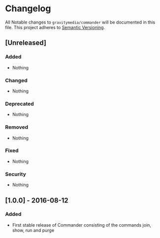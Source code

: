 # Changelog
All Notable changes to `gravitymedia/commander` will be documented in this file.
This project adheres to [Semantic Versioning](http://semver.org/).

## [Unreleased]
### Added
- Nothing

### Changed 
- Nothing

### Deprecated
- Nothing

### Removed
- Nothing

### Fixed
- Nothing

### Security
- Nothing

## [1.0.0] - 2016-08-12
### Added
- First stable release of Commander consisting of the commands join, show, run and purge
